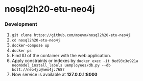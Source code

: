 # nosql2h20-etu-neo4j
### Development
1. ```git clone https://github.com/moevm/nosql2h20-etu-neo4j```
1. ```cd nosql2h20-etu-neo4j```
1. ```docker-compose up```
1. ```docker ps```
1. Find ID of the container with the web application.
1. Apply constraints or indexes by ```docker exec -it 9ed93c3e921a neomodel_install_labels uemployees/db.py --db bolt://neo4j:@neo4j:7687```
1. Now service is available at **127.0.0.1:8000**
